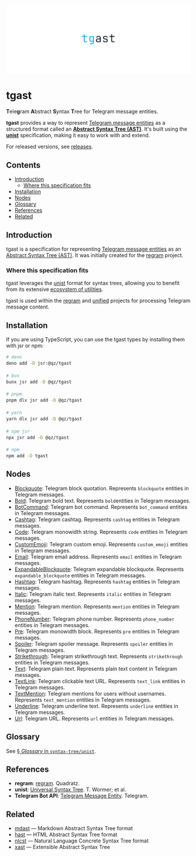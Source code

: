 ![tgast banner](https://raw.githubusercontent.com/quadratz/tgast/refs/heads/main/images/tgast.svg)

# tgast

**T**ele**g**ram **A**bstract **S**yntax **T**ree for Telegram message entities.

**tgast** provides a way to represent
[Telegram message entities][telegram-message-entity] as a structured format
called an **[Abstract Syntax Tree (AST)][abstract-syntax-tree]**. It's built
using the **[unist][github-unist]** specification, making it easy to work with
and extend.

For released versions, see [releases][github-tgast-releases].

## Contents

* [Introduction](#introduction)
  * [Where this specification fits](#where-this-specification-fits)
* [Installation](#installation)
* [Nodes](#nodes)
* [Glossary](#glossary)
* [References](#references)
* [Related](#related)

## Introduction

tgast is a specification for representing
[Telegram message entities][telegram-message-entity] as an
[Abstract Syntax Tree (AST)][abstract-syntax-tree]. It was initially created for
the [regram][github-regram] project.

### Where this specification fits

tgast leverages the [unist][github-unist] format for syntax trees, allowing you
to benefit from its extensive [ecosystem of utilities][github-unist-utilities].

tgast is used within the [regram][github-regram] and [unified][unified] projects
for processing Telegram message content.

## Installation

If you are using TypeScript, you can use the tgast types by installing them with
jsr or npm:

```sh
# deno
deno add -D jsr:@qz/tgast

# bun
bunx jsr add -D @qz/tgast

# pnpm
pnpm dlx jsr add -D @qz/tgast

# yarn
yarn dlx jsr add -D @qz/tgast

# npm jsr
npx jsr add -D @qz/tgast

# npm
npm add -D tgast
```

## Nodes

* [Blockquote][blockquote-type]: Telegram block quotation. Represents `blockquote` entities in Telegram messages.
* [Bold][bold-type]: Telegram bold text. Represents `bold`entities in Telegram messages.
* [BotCommand][bot-command-type]: Telegram bot command. Represents `bot_command` entities in Telegram messages.
* [Cashtag][cashtag-type]: Telegram cashtag. Represents `cashtag` entities in Telegram messages.
* [Code][code-type]: Telegram monowidth string. Represents `code` entities in Telegram messages.
* [CustomEmoji][custom-emoji-type]: Telegram custom emoji. Represents `custom_emoji` entities in Telegram messages.
* [Email][email-type]: Telegram email address. Represents `email` entities in Telegram messages.
* [ExpandableBlockquote][expandable-blockquote-type]: Telegram expandable blockquote. Represents `expandable_blockquote` entities in Telegram messages.
* [Hashtag][hashtag-type]: Telegram hashtag. Represents `hashtag` entities in Telegram messages.
* [Italic][italic-type]: Telegram italic text. Represents `italic` entities in Telegram messages.
* [Mention][mention-type]: Telegram mention. Represents `mention` entities in Telegram messages.
* [PhoneNumber][phone-number-type]: Telegram phone number. Represents `phone_number` entities in Telegram messages.
* [Pre][pre-type]: Telegram monowidth block. Represents `pre` entities in Telegram messages.
* [Spoiler][spoiler-type]: Telegram spoiler message. Represents `spoiler` entities in Telegram messages.
* [Strikethrough][strikethrough-type]: Telegram strikethrough text. Represents `strikethrough` entities in Telegram messages.
* [Text][text-type]: Telegram plain text. Represents plain text content in Telegram messages.
* [TextLink][text-link-type]: Telegram clickable text URL. Represents `text_link` entities in Telegram messages.
* [TextMention][text-mention-type]: Telegram mentions for users without usernames. Represents `text_mention` entities in Telegram messages.
* [Underline][underline-type]: Telegram underline text. Represents `underline` entities in Telegram messages.
* [Url][url-type]: Telegram URL. Represents `url` entities in Telegram messages.

## Glossary

See [§ _Glossary_ in `syntax-tree/unist`][github-unist-glossary].

## References

- **regram**: [regram][github-regram]. Quadratz.
- **unist**: [Universal Syntax Tree][github-unist]. T. Wormer; et al.
- **Telegram Bot API**:
  [Telegram Message Entity](https://core.telegram.org/bots/api#messageentity).
  Telegram.

## Related

- [mdast](https://github.com/syntax-tree/mdast) — Markdown Abstract Syntax Tree
  format
- [hast](https://github.com/syntax-tree/hast) — HTML Abstract Syntax Tree format
- [nlcst](https://github.com/syntax-tree/nlcst) — Natural Language Concrete
  Syntax Tree format
- [xast](https://github.com/syntax-tree/xast) — Extensible Abstract Syntax Tree

[abstract-syntax-tree]: https://unifiedjs.com/learn/guide/introduction-to-syntax-trees/
[github-regram]: https://github.com/quadratz/regram
[github-tgast-releases]: https://github.com/quadratz/tgast/releases
[github-unist]: https://github.com/syntax-tree/unist
[github-unist-glossary]: https://github.com/syntax-tree/unist#glossary
[github-unist-utilities]: https://github.com/syntax-tree/unist#list-of-utilities
[telegram-message-entity]: https://core.telegram.org/bots/api#messageentity
[unified]: https://github.com/unifiedjs/unified
[blockquote-type]: https://github.com/quadratz/tgast/wiki/Node:-Blockquote
[bold-type]: https://github.com/quadratz/tgast/wiki/Node:-Bold
[bot-command-type]: https://github.com/quadratz/tgast/wiki/Node:-BotCommand
[cashtag-type]: https://github.com/quadratz/tgast/wiki/Node:-Cashtag
[code-type]: https://github.com/quadratz/tgast/wiki/Node:-Code
[custom-emoji-type]: https://github.com/quadratz/tgast/wiki/Node:-CustomEmoji
[email-type]:https://github.com/quadratz/tgast/wiki/Node:-Email
[expandable-blockquote-type]: https://github.com/quadratz/tgast/wiki/Node:-ExpandableBlockquote
[hashtag-type]: https://github.com/quadratz/tgast/wiki/Node:-Hashtag
[italic-type]: https://github.com/quadratz/tgast/wiki/Node:-Italic
[mention-type]: https://github.com/quadratz/tgast/wiki/Node:-Mention
[phone-number-type]: https://github.com/quadratz/tgast/wiki/Node:-PhoneNumber
[pre-type]: https://github.com/quadratz/tgast/wiki/Node:-Pre
[spoiler-type]: https://github.com/quadratz/tgast/wiki/Node:-Spoiler
[strikethrough-type]: https://github.com/quadratz/tgast/wiki/Node:-Strikethrough
[text-type]: https://github.com/quadratz/tgast/wiki/Node:-Text
[text-link-type]: https://github.com/quadratz/tgast/wiki/Node:-TextLink
[text-mention-type]: https://github.com/quadratz/tgast/wiki/Node:-TextMention
[underline-type]: https://github.com/quadratz/tgast/wiki/Node:-Underline
[url-type]: https://github.com/quadratz/tgast/wiki/Node:-Url
